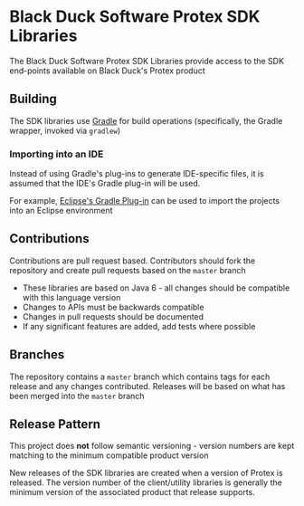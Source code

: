 # Black Duck Software Protex SDK Libraries

The Black Duck Software Protex SDK Libraries provide access to the SDK end-points available on Black Duck's Protex product

## Building
The SDK libraries use [Gradle](https://gradle.org/) for build operations (specifically, the Gradle wrapper, invoked via `gradlew`)

### Importing into an IDE
Instead of using Gradle's plug-ins to generate IDE-specific files, it is assumed that the IDE's Gradle plug-in will be used.

For example, [Eclipse's Gradle Plug-in](https://marketplace.eclipse.org/content/gradle-ide-pack) can be used to import the projects into an Eclipse environment

## Contributions
Contributions are pull request based. Contributors should fork the repository and create pull requests based on the `master` branch

* These libraries are based on Java 6 - all changes should be compatible with this language version
* Changes to APIs must be backwards compatible
* Changes in pull requests should be documented
* If any significant features are added, add tests where possible

## Branches
The repository contains a `master` branch which contains tags for each release and any changes contributed. Releases will be based on what has been merged into the `master` branch 

## Release Pattern
This project does **not** follow semantic versioning - version numbers are kept matching to the minimum compatible product version

New releases of the SDK libraries are created when a version of Protex is released. The version number of the client/utility libraries is generally the minimum version of the associated product that release supports.